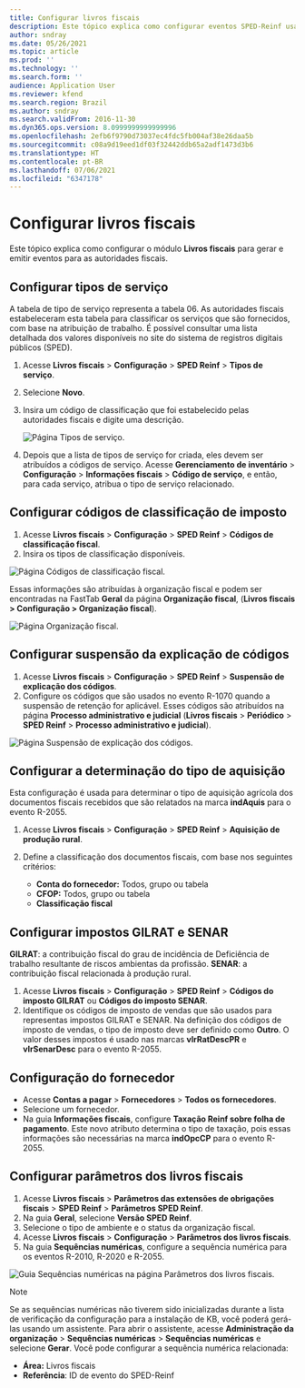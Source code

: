 ```yaml
---
title: Configurar livros fiscais
description: Este tópico explica como configurar eventos SPED-Reinf usando Livros fiscais no Microsoft Dynamics 365 Finance para o Brasil.
author: sndray
ms.date: 05/26/2021
ms.topic: article
ms.prod: ''
ms.technology: ''
ms.search.form: ''
audience: Application User
ms.reviewer: kfend
ms.search.region: Brazil
ms.author: sndray
ms.search.validFrom: 2016-11-30
ms.dyn365.ops.version: 8.0999999999999996
ms.openlocfilehash: 2efb6f9790d73037ec4fdc5fb004af38e26daa5b
ms.sourcegitcommit: c08a9d19eed1df03f32442ddb65a2adf1473d3b6
ms.translationtype: HT
ms.contentlocale: pt-BR
ms.lasthandoff: 07/06/2021
ms.locfileid: "6347178"
---
```

# <a name="set-up-fiscal-books"></a>Configurar livros fiscais

Este tópico explica como configurar o módulo **Livros fiscais** para gerar e emitir eventos para as autoridades fiscais. 

## <a name="set-up-service-types"></a>Configurar tipos de serviço

A tabela de tipo de serviço representa a tabela 06. As autoridades fiscais estabeleceram esta tabela para classificar os serviços que são fornecidos, com base na atribuição de trabalho. É possível consultar uma lista detalhada dos valores disponíveis no site do sistema de registros digitais públicos (SPED).

1. Acesse **Livros fiscais** \> **Configuração** \> **SPED Reinf** \> **Tipos de serviço**.
2. Selecione **Novo**.
3. Insira um código de classificação que foi estabelecido pelas autoridades fiscais e digite uma descrição.

    ![Página Tipos de serviço.](media/bra-service-type-setup.png)

4. Depois que a lista de tipos de serviço for criada, eles devem ser atribuídos a códigos de serviço. Acesse **Gerenciamento de inventário** \> **Configuração** \> **Informações fiscais** \> **Código de serviço**, e então, para cada serviço, atribua o tipo de serviço relacionado.

## <a name="set-up-tax-classification-codes"></a>Configurar códigos de classificação de imposto

1. Acesse **Livros fiscais** \> **Configuração** \> **SPED Reinf** \> **Códigos de classificação fiscal**.
2. Insira os tipos de classificação disponíveis.

![Página Códigos de classificação fiscal.](media/bra-tax-classification-codes.png)

Essas informações são atribuídas à organização fiscal e podem ser encontradas na FastTab **Geral** da página **Organização fiscal**, (**Livros fiscais \> Configuração \> Organização fiscal**).

![Página Organização fiscal.](media/bra-fiscal-organization-setup.png)

## <a name="set-up-codes-explanation-suspension"></a>Configurar suspensão da explicação de códigos

1. Acesse **Livros fiscais** \> **Configuração** \> **SPED Reinf** \> **Suspensão de explicação dos códigos**.
2. Configure os códigos que são usados no evento R-1070 quando a suspensão de retenção for aplicável. Esses códigos são atribuídos na página **Processo administrativo e judicial** (**Livros fiscais** \> **Periódico** \> **SPED Reinf** \> **Processo administrativo e judicial**).

![Página Suspensão de explicação dos códigos.](media/bra-codes-explanation-suspension.png)

## <a name="set-up-acquisition-type-determination"></a>Configurar a determinação do tipo de aquisição

Esta configuração é usada para determinar o tipo de aquisição agrícola dos documentos fiscais recebidos que são relatados na marca **indAquis** para o evento R-2055. 

1. Acesse **Livros fiscais** \> **Configuração** \> **SPED Reinf** \> **Aquisição de produção rural**.
2. Define a classificação dos documentos fiscais, com base nos seguintes critérios:

    - **Conta do fornecedor:** Todos, grupo ou tabela
    - **CFOP:** Todos, grupo ou tabela
    - **Classificação fiscal**

## <a name="set-up-gilrat-and-senar-taxes"></a>Configurar impostos GILRAT e SENAR

**GILRAT**: a contribuição fiscal do grau de incidência de Deficiência de trabalho resultante de riscos ambientas da profissão.
**SENAR**: a contribuição fiscal relacionada à produção rural.

1. Acesse **Livros fiscais** \> **Configuração** \> **SPED Reinf** \> **Códigos do imposto GILRAT** ou **Códigos do imposto SENAR**.
2. Identifique os códigos de imposto de vendas que são usados para representas impostos GILRAT e SENAR. Na definição dos códigos de imposto de vendas, o tipo de imposto deve ser definido como **Outro**. O valor desses impostos é usado nas marcas **vlrRatDescPR** e **vlrSenarDesc** para o evento R-2055.

## <a name="vendor-setup"></a>Configuração do fornecedor

- Acesse **Contas a pagar** \> **Fornecedores** \> **Todos os fornecedores**.
- Selecione um fornecedor.
- Na guia **Informações fiscais**, configure **Taxação Reinf sobre folha de pagamento**. Este novo atributo determina o tipo de taxação, pois essas informações são necessárias na marca **indOpcCP** para o evento R-2055.

## <a name="set-up-fiscal-books-parameters"></a>Configurar parâmetros dos livros fiscais

1. Acesse **Livros fiscais** > **Parâmetros das extensões de obrigações fiscais** > **SPED Reinf** > **Parâmetros SPED Reinf**.
2. Na guia **Geral**, selecione **Versão SPED Reinf**.
3. Selecione o tipo de ambiente e o status da organização fiscal.
4. Acesse **Livros fiscais** > **Configuração** > **Parâmetros dos livros fiscais**.
5. Na guia **Sequências numéricas**, configure a sequência numérica para os eventos R-2010, R-2020 e R-2055.

![Guia Sequências numéricas na página Parâmetros dos livros fiscais.](media/bra-sped-fiscal-books-parameters.png)

> [!NOTE]
> Se as sequências numéricas não tiverem sido inicializadas durante a lista de verificação da configuração para a instalação de KB, você poderá gerá-las usando um assistente. Para abrir o assistente, acesse **Administração da organização** \> **Sequências numéricas** \> **Sequências numéricas** e selecione **Gerar**. Você pode configurar a sequência numérica relacionada:
>
> - **Área:** Livros fiscais
> - **Referência**: ID de evento do SPED-Reinf
